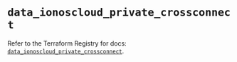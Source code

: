 # `data_ionoscloud_private_crossconnect`

Refer to the Terraform Registry for docs: [`data_ionoscloud_private_crossconnect`](https://registry.terraform.io/providers/ionos-cloud/ionoscloud/6.5.9/docs/data-sources/private_crossconnect).
